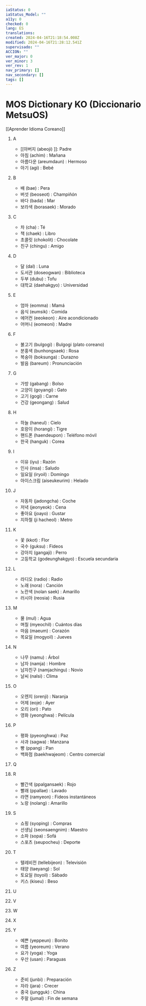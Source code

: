 ```yaml
---
iaStatus: 0
iaStatus_Model: ""
a11y: 0
checked: 0
lang: ES
translations: 
created: 2024-04-16T21:18:54.008Z
modified: 2024-04-16T21:28:12.541Z
supervisado: ""
ACCION: ""
ver_major: 0
ver_minor: 3
ver_rev: 1
nav_primary: []
nav_secondary: []
tags: []
---
```

# MOS Dictionary KO (Diccionario MetsuOS)

[[Aprender Idioma Coreano]]

1. A
   - [[아버지 (abeoji) ]]: Padre
   - 아침 (achim) : Mañana
   - 아름다운 (areumdaun) : Hermoso
   - 아기 (agi) : Bebé

2. B
   - 배 (bae) : Pera
   - 버섯 (beoseot) : Champiñón
   - 바다 (bada) : Mar
   - 보라색 (borasaek) : Morado

3. C
   - 차 (cha) : Té
   - 책 (chaek) : Libro
   - 초콜릿 (chokolit) : Chocolate
   - 친구 (chingu) : Amigo

4. D
   - 달 (dal) : Luna
   - 도서관 (doseogwan) : Biblioteca
   - 두부 (dubu) : Tofu
   - 대학교 (daehakgyo) : Universidad

5. E
   - 엄마 (eomma) : Mamá
   - 음식 (eumsik) : Comida
   - 에어컨 (eeokeon) : Aire acondicionado
   - 어머니 (eomeoni) : Madre

6. F
   - 불고기 (bulgogi) : Bulgogi (plato coreano)
   - 분홍색 (bunhongsaek) : Rosa
   - 복숭아 (boksunga) : Durazno
   - 발음 (bareum) : Pronunciación

7. G
   - 가방 (gabang) : Bolso
   - 고양이 (goyangi) : Gato
   - 고기 (gogi) : Carne
   - 건강 (geongang) : Salud

8. H
   - 하늘 (haneul) : Cielo
   - 호랑이 (horangi) : Tigre
   - 핸드폰 (haendeupon) : Teléfono móvil
   - 한국 (hanguk) : Corea

9. I
   - 이유 (iyu) : Razón
   - 인사 (insa) : Saludo
   - 일요일 (iryoil) : Domingo
   - 아이스크림 (aiseukeurim) : Helado

10. J
    - 자동차 (jadongcha) : Coche
    - 저녁 (jeonyeok) : Cena
    - 좋아요 (joayo) : Gustar
    - 지하철 (ji hacheol) : Metro

11. K
    - 꽃 (kkot) : Flor
    - 국수 (guksu) : Fideos
    - 강아지 (gangaji) : Perro
    - 고등학교 (godeunghakgyo) : Escuela secundaria

12. L
    - 라디오 (radio) : Radio
    - 노래 (nora) : Canción
    - 노란색 (nolan saek) : Amarillo
    - 러시아 (reosia) : Rusia

13. M
    - 물 (mul) : Agua
    - 며칠 (myeochil) : Cuántos días
    - 마음 (maeum) : Corazón
    - 목요일 (mogyoil) : Jueves

14. N
    - 나무 (namu) : Árbol
    - 남자 (namja) : Hombre
    - 남자친구 (namjachingu) : Novio
    - 날씨 (nalsi) : Clima

15. O
    - 오렌지 (orenji) : Naranja
    - 어제 (eoje) : Ayer
    - 오리 (ori) : Pato
    - 영화 (yeonghwa) : Película

16. P
    - 평화 (pyeonghwa) : Paz
    - 사과 (sagwa) : Manzana
    - 빵 (ppang) : Pan
    - 백화점 (baekhwajeom) : Centro comercial

17. Q

18. R
    - 빨간색 (ppalgansaek) : Rojo
    - 빨래 (ppallae) : Lavado
    - 라면 (ramyeon) : Fideos instantáneos
    - 노랑 (nolang) : Amarillo

19. S
    - 쇼핑 (syoping) : Compras
    - 선생님 (seonsaengnim) : Maestro
    - 소파 (sopa) : Sofá
    - 스포츠 (seupocheu) : Deporte

20. T
    - 텔레비전 (tellebijeon) : Televisión
    - 태양 (taeyang) : Sol
    - 토요일 (toyoil) : Sábado
    - 키스 (kiseu) : Beso

21. U

22. V

23. W

24. X

25. Y
    - 예쁜 (yeppeun) : Bonito
    - 여름 (yeoreum) : Verano
    - 요가 (yoga) : Yoga
    - 우산 (usan) : Paraguas

26. Z
    - 준비 (junbi) : Preparación
    - 자라 (jara) : Crecer
    - 중국 (jungguk) : China
    - 주말 (jumal) : Fin de semana
